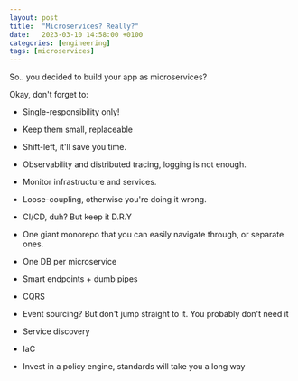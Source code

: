 ```yaml
---
layout: post
title:  "Microservices? Really?"
date:   2023-03-10 14:58:00 +0100
categories: [engineering]
tags: [microservices]
---
```


So.. you decided to build your app as microservices?

Okay, don't forget to:

- Single-responsibility only!

- Keep them small, replaceable

- Shift-left, it'll save you time.

- Observability and distributed tracing, logging is not enough.

- Monitor infrastructure and services.

- Loose-coupling, otherwise you're doing it wrong.

- CI/CD, duh? But keep it D.R.Y

- One giant monorepo that you can easily navigate through, or separate ones.

- One DB per microservice

- Smart endpoints + dumb pipes

- CQRS

- Event sourcing? But don't jump straight to it. You probably don't need it

- Service discovery

- IaC

- Invest in a policy engine, standards will take you a long way

